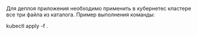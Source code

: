 Для деплоя приложения необходимо применить в кубернетес кластере все три файла из каталога.
Пример выполнения команды:

kubectl apply -f .
